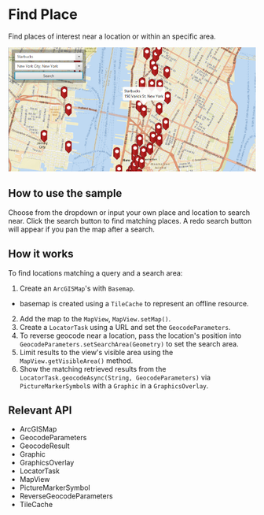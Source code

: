 # Find Place

Find places of interest near a location or within an specific area.

![](FindPlace.png)

## How to use the sample

Choose from the dropdown or input your own place and location to search near. Click the search button to find matching places. A redo search button will appear if you pan the map after a search.

## How it works

To find locations matching a query and a search area:

1.  Create an `ArcGISMap`'s with `Basemap`.
*   basemap is created using a `TileCache` to represent an offline resource.
2.  Add the map to the `MapView`, `MapView.setMap()`.
3.  Create a `LocatorTask` using a URL and set the `GeocodeParameters`.
4.  To reverse geocode near a location, pass the location's position into `GeocodeParameters.setSearchArea(Geometry)` to set the search area.
5.  Limit results to the view's visible area using the `MapView.getVisibleArea()` method.
6.  Show the matching retrieved results from the `LocatorTask.geocodeAsync(String, GeocodeParameters)` via `PictureMarkerSymbol`s with a `Graphic` in a `GraphicsOverlay`.

## Relevant API

*   ArcGISMap
*   GeocodeParameters
*   GeocodeResult
*   Graphic
*   GraphicsOverlay
*   LocatorTask
*   MapView
*   PictureMarkerSymbol
*   ReverseGeocodeParameters
*   TileCache

